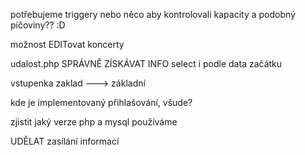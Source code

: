
potřebujeme triggery nebo něco aby kontrolovali kapacity a podobný píčoviny?? :D

možnost EDITovat koncerty

udalost.php SPRÁVNĚ ZÍSKÁVAT INFO select i podle data začátku

vstupenka zaklad ---> základní

kde je implementovaný přihlašování, všude?

zjistit jaký verze php a mysql používáme

UDĚLAT zasílání informací
